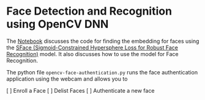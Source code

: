 # Face Detection and Recognition using OpenCV DNN

The [Notebook](https://colab.research.google.com/github/bigvisionai/upgrad_alumni_workshop_day2/blob/master/face_recognition/OpenCV-DNN-Face-Detection-Recognition.ipynb) discusses the code for finding the embedding for faces using the [SFace (Sigmoid-Constrained Hypersphere Loss for Robust Face Recognition)](https://github.com/opencv/opencv_zoo/tree/master/models/face_recognition_sface) model. It also discusses how to use the model for Face Recognition.

The python file `opencv-face-authentication.py` runs the face authentication application using the webcam and allows you to 

[ ] Enroll a Face
[ ] Delist Faces
[ ] Authenticate a new face
